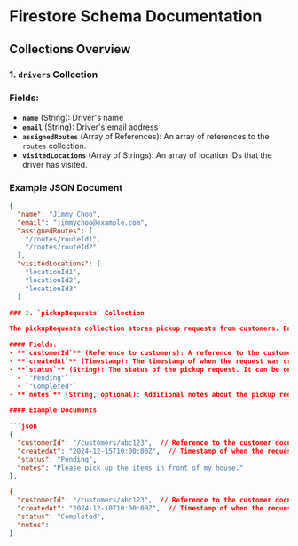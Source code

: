
# Firestore Schema Documentation

## Collections Overview


### 1. `drivers` Collection

### Fields:
- **`name`** (String): Driver's name 
- **`email`** (String): Driver's email address
- **`assignedRoutes`** (Array of References): An array of references to the `routes` collection.
- **`visitedLocations`** (Array of Strings): An array of location IDs that the driver has visited.

### Example JSON Document
```json
{
  "name": "Jimmy Choo",
  "email": "jimmychoo@example.com",
  "assignedRoutes": [
    "/routes/routeId1",
    "/routes/routeId2"
  ],
  "visitedLocations": [
    "locationId1",
    "locationId2",
    "locationId3"
  ]

### 2. `pickupRequests` Collection

The pickupRequests collection stores pickup requests from customers. Each document represents a pickup request.

#### Fields:
- **`customerId`** (Reference to customers): A reference to the customer who created the request.
- **`createdAt`** (Timestamp): The timestamp of when the request was created.
- **`status`** (String): The status of the pickup request. It can be one of the following values:
  - `"Pending"`
  - `"Completed"`
- **`notes`** (String, optional): Additional notes about the pickup request.

#### Example Documents

```json
{
  "customerId": "/customers/abc123",  // Reference to the customer document
  "createdAt": "2024-12-15T10:00:00Z",  // Timestamp of when the request was created
  "status": "Pending",
  "notes": "Please pick up the items in front of my house."
},

{
  "customerId": "/customers/abc123",  // Reference to the customer document
  "createdAt": "2024-12-10T10:00:00Z",  // Timestamp of when the request was created
  "status": "Completed",
  "notes":
}
